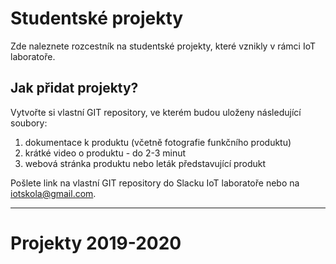 # Studentské projekty
Zde naleznete rozcestník na studentské projekty, které vznikly v rámci IoT laboratoře. 

## Jak přidat projekty?
Vytvořte si vlastní GIT repository, ve kterém budou uloženy následující soubory:
1) dokumentace k produktu (včetně fotografie funkčního produktu)
2) krátké video o produktu - do 2-3 minut
3) webová stránka produktu nebo leták představující produkt

Pošlete link na vlastní GIT repository do Slacku IoT laboratoře nebo na iotskola@gmail.com.

---

# Projekty 2019-2020

